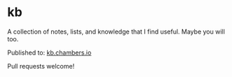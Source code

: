 # kb

A collection of notes, lists, and knowledge that I find useful. Maybe you will too.

Published to: [kb.chambers.io](https://kb.chambers.io)

Pull requests welcome!
